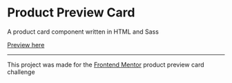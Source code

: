 # Product Preview Card
A product card component written in HTML and Sass

[Preview here](https://memeticca.github.io/product-preview-card/)

---
This project was made for the [Frontend Mentor](https://www.frontendmentor.io/) product preview card challenge

